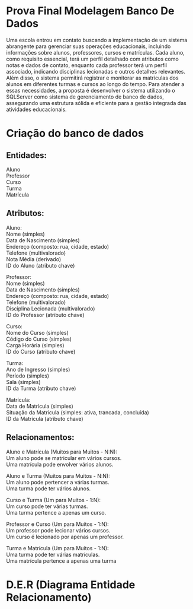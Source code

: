 # Prova Final Modelagem Banco De Dados  
Uma escola entrou em contato buscando a implementação de um sistema abrangente para gerenciar suas operações educacionais, incluindo informações sobre alunos, professores, cursos e matrículas. Cada aluno, como requisito essencial, terá um perfil detalhado com atributos como notas e dados de contato, enquanto cada professor terá um perfil associado, indicando disciplinas lecionadas e outros detalhes relevantes. Além disso, o sistema permitirá registrar e monitorar as matrículas dos alunos em diferentes turmas e cursos ao longo do tempo. Para atender a essas necessidades, a proposta é desenvolver o sistema utilizando o SQLServer como sistema de gerenciamento de banco de dados, assegurando uma estrutura sólida e eficiente para a gestão integrada das atividades educacionais.

# Criação do banco de dados

## Entidades:
Aluno<br>
Professor<br>
Curso<br>
Turma<br>
Matrícula<br>

## Atributos:
Aluno:<br>
Nome (simples)<br>
Data de Nascimento (simples)<br>
Endereço (composto: rua, cidade, estado)<br>
Telefone (multivalorado)<br>
Nota Média (derivado)<br>
ID do Aluno (atributo chave)<br>

Professor:<br>
Nome (simples)<br>
Data de Nascimento (simples)<br>
Endereço (composto: rua, cidade, estado)<br>
Telefone (multivalorado)<br>
Disciplina Lecionada (multivalorado)<br>
ID do Professor (atributo chave)<br>

Curso:<br>
Nome do Curso (simples)<br>
Código do Curso (simples)<br>
Carga Horária (simples)<br>
ID do Curso (atributo chave)<br>

Turma:<br>
Ano de Ingresso (simples)<br>
Período (simples)<br>
Sala (simples)<br>
ID da Turma (atributo chave)<br>

Matrícula:<br>
Data de Matrícula (simples)<br>
Situação da Matrícula (simples: ativa, trancada, concluída)<br>
ID da Matrícula (atributo chave)<br>

## Relacionamentos:

Aluno e Matrícula (Muitos para Muitos - N:N):<br>
 Um aluno pode se matricular em vários cursos.<br>
 Uma matrícula pode envolver vários alunos.<br>

Aluno e Turma (Muitos para Muitos - N:N):<br>
 Um aluno pode pertencer a várias turmas.<br>
 Uma turma pode ter vários alunos.<br>

Curso e Turma (Um para Muitos - 1:N):<br>
 Um curso pode ter várias turmas.<br>
 Uma turma pertence a apenas um curso.<br>

Professor e Curso (Um para Muitos - 1:N):<br>
 Um professor pode lecionar vários cursos.<br>
 Um curso é lecionado por apenas um professor.<br>

Turma e Matrícula (Um para Muitos - 1:N):<br>
 Uma turma pode ter várias matrículas.<br>
 Uma matrícula pertence a apenas uma turma<br>

# D.E.R (Diagrama Entidade Relacionamento)


